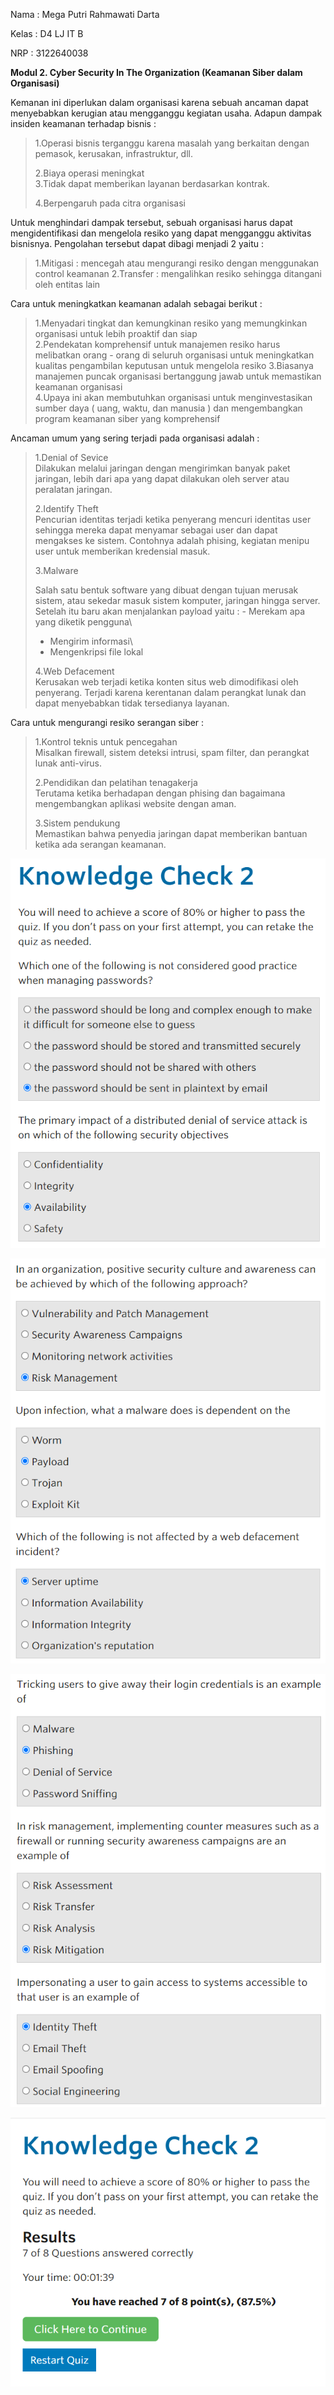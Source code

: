 Nama : Mega Putri Rahmawati Darta

Kelas : D4 LJ IT B

NRP : 3122640038

**Modul 2. Cyber Security In The Organization (Keamanan Siber dalam
Organisasi)**

Kemanan ini diperlukan dalam organisasi karena sebuah ancaman dapat
menyebabkan kerugian atau mengganggu kegiatan usaha. Adapun dampak
insiden keamanan terhadap bisnis :

> 1.Operasi bisnis terganggu karena masalah yang berkaitan dengan
> pemasok, kerusakan, infrastruktur, dll.
>
> 2.Biaya operasi meningkat\
> 3.Tidak dapat memberikan layanan berdasarkan kontrak.
>
> 4.Berpengaruh pada citra organisasi

Untuk menghindari dampak tersebut, sebuah organisasi harus dapat
mengidentifikasi dan mengelola resiko yang dapat mengganggu aktivitas
bisnisnya. Pengolahan tersebut dapat dibagi menjadi 2 yaitu :

> 1.Mitigasi : mencegah atau mengurangi resiko dengan menggunakan
> control keamanan 2.Transfer : mengalihkan resiko sehingga ditangani
> oleh entitas lain

Cara untuk meningkatkan keamanan adalah sebagai berikut :

> 1.Menyadari tingkat dan kemungkinan resiko yang memungkinkan
> organisasi untuk lebih proaktif dan siap\
> 2.Pendekatan komprehensif untuk manajemen resiko harus melibatkan
> orang - orang di seluruh organisasi untuk meningkatkan kualitas
> pengambilan keputusan untuk mengelola resiko 3.Biasanya manajemen
> puncak organisasi bertanggung jawab untuk memastikan keamanan
> organisasi\
> 4.Upaya ini akan membutuhkan organisasi untuk menginvestasikan sumber
> daya ( uang, waktu, dan manusia ) dan mengembangkan program keamanan
> siber yang komprehensif

Ancaman umum yang sering terjadi pada organisasi adalah :

> 1.Denial of Sevice\
> Dilakukan melalui jaringan dengan mengirimkan banyak paket jaringan,
> lebih dari apa yang dapat dilakukan oleh server atau peralatan
> jaringan.
>
> 2.Identify Theft\
> Pencurian identitas terjadi ketika penyerang mencuri identitas user
> sehingga mereka dapat menyamar sebagai user dan dapat mengakses ke
> sistem. Contohnya adalah phising, kegiatan menipu user untuk
> memberikan kredensial masuk.
>
> 3.Malware
>
> Salah satu bentuk software yang dibuat dengan tujuan merusak sistem,
> atau sekedar masuk sistem komputer, jaringan hingga server. Setelah
> itu baru akan menjalankan payload yaitu : - Merekam apa yang diketik
> pengguna\
> - Mengirim informasi\
> - Mengenkripsi file lokal
>
> 4.Web Defacement\
> Kerusakan web terjadi ketika konten situs web dimodifikasi oleh
> penyerang. Terjadi karena kerentanan dalam perangkat lunak dan dapat
> menyebabkan tidak tersedianya layanan.

Cara untuk mengurangi resiko serangan siber :

> 1.Kontrol teknis untuk pencegahan\
> Misalkan firewall, sistem deteksi intrusi, spam filter, dan perangkat
> lunak anti-virus.
>
> 2.Pendidikan dan pelatihan tenagakerja\
> Terutama ketika berhadapan dengan phising dan bagaimana mengembangkan
> aplikasi website dengan aman.
>
> 3.Sistem pendukung\
> Memastikan bahwa penyedia jaringan dapat memberikan bantuan ketika ada
> serangan keamanan.

![](Image_ResumeModul2/media/image1.png)

![](Image_ResumeModul2/media/image2.png)

![](Image_ResumeModul2/media/image3.png)

![](Image_ResumeModul2/media/image4.png)
